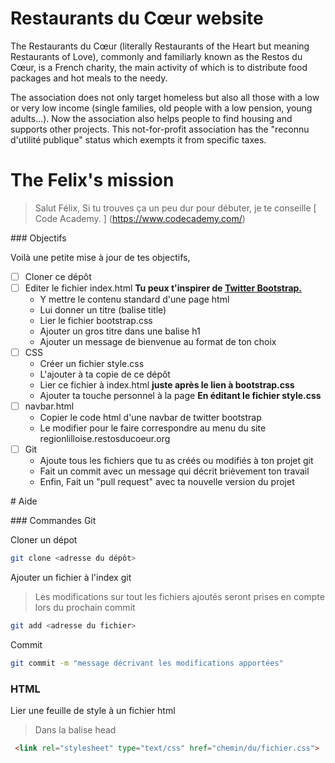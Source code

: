 # Restaurants du Cœur website

The Restaurants du Cœur (literally Restaurants of the Heart but meaning Restaurants of Love),
commonly and familiarly known as the Restos du Cœur, is a French charity, the main activity
of which is to distribute food packages and hot meals to the needy.

The association does not only target homeless but also all those with a low or very low income
(single families, old people with a low pension, young adults...). Now the association also helps
people to find housing and supports other projects. This not-for-profit association has the
"reconnu d'utilité publique" status which exempts it from specific taxes.

# The Felix's mission

> Salut Félix,
Si tu trouves ça un peu dur pour débuter, je te conseille [ Code Academy. ] (https://www.codecademy.com/)

### Objectifs

Voilà une petite mise à jour de tes objectifs,

- [ ] Cloner ce dépôt 
- [ ] Editer le fichier index.html
    **Tu peux t'inspirer de [ Twitter Bootstrap. ](https://getbootstrap.com/getting-started)**
    * Y mettre le contenu standard d'une page html
    * Lui donner un titre (balise title)
    * Lier le fichier bootstrap.css
    * Ajouter un gros titre dans une balise h1
    * Ajouter un message de bienvenue au format de ton choix
- [ ] CSS
    * Créer un fichier style.css 
    * L'ajouter à ta copie de ce dépôt 
    * Lier ce fichier à index.html
    **juste après le lien à bootstrap.css**
    * Ajouter ta touche personnel à la page
    **En éditant le fichier style.css**
- [ ] navbar.html
    * Copier le code html d'une navbar de twitter bootstrap
    * Le modifier pour le faire correspondre au menu du site regionlilloise.restosducoeur.org
- [ ] Git
    * Ajoute tous les fichiers que tu as créés ou modifiés à ton projet git
    * Fait un commit avec un message qui décrit brièvement ton travail
    * Enfin, Fait un "pull request" avec ta nouvelle version du projet

# Aide

### Commandes Git

Cloner un dépot 

```bash
git clone <adresse du dépôt>
```

Ajouter un fichier à l'index git 
> Les modifications sur tout les fichiers ajoutés seront prises en compte lors du prochain commit

```bash
git add <adresse du fichier>
```

Commit

```bash
git commit -m "message décrivant les modifications apportées"
```
 
### HTML

Lier une feuille de style à un fichier html
> Dans la balise head

```html
 <link rel="stylesheet" type="text/css" href="chemin/du/fichier.css">
```
